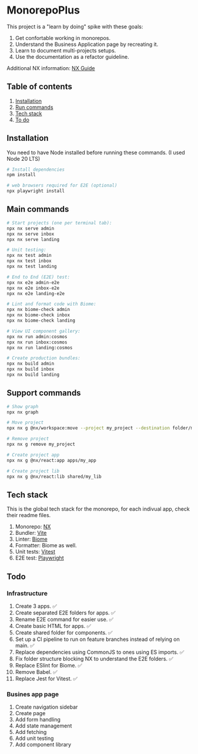 # MonorepoPlus

This project is a "learn by doing" spike with these goals:

1. Get confortable working in monorepos.
1. Understand the Business Application page by recreating it.
1. Learn to document multi-projects setups.
1. Use the documentation as a refactor guideline.

Additional NX information: [NX Guide](NX_GUIDE.md)

## Table of contents

1. [Installation](#installation)
1. [Run commands](#run-commands)
1. [Tech stack](#tech-stack)
1. [To do](#to-do)

## Installation

You need to have Node installed before running these commands. (I used Node 20 LTS)

```sh
# Install dependencies
npm install

# web browsers required for E2E (optional)
npx playwright install
```

## Main commands

```sh
# Start projects (one per terminal tab):
npx nx serve admin
npx nx serve inbox
npx nx serve landing
```

```sh
# Unit testing:
npx nx test admin
npx nx test inbox
npx nx test landing
```

```sh
# End to End (E2E) test:
npx nx e2e admin-e2e
npx nx e2e inbox-e2e
npx nx e2e landing-e2e
```

```sh
# Lint and format code with Biome:
npx nx biome-check admin
npx nx biome-check inbox
npx nx biome-check landing
```

```sh
# View UI component gallery:
npx nx run admin:cosmos
npx nx run inbox:cosmos
npx nx run landing:cosmos
```

```sh
# Create production bundles:
npx nx build admin
npx nx build inbox
npx nx build landing
```

## Support commands

```sh
# Show graph
npx nx graph

# Move project
npx nx g @nx/workspace:move --project my_project --destination folder/my_project

# Remove project
npx nx g remove my_project

# Create project app
npx nx g @nx/react:app apps/my_app

# Create project lib
npx nx g @nx/react:lib shared/my_lib
```

## Tech stack

This is the global tech stack for the monorepo, for each indivual app, check their readme files.

1. Monorepo: [NX](https://nx.dev)
1. Bundler: [Vite](https://vite.dev)
1. Linter: [Biome](https://biomejs.dev)
1. Formatter: Biome as well.
1. Unit tests: [Vitest](https://vitest.dev)
1. E2E test: [Playwright](https://playwright.dev)

## Todo

### Infrastructure

1. Create 3 apps. ✅
1. Create separated E2E folders for apps. ✅
1. Rename E2E command for easier use. ✅
1. Create basic HTML for apps. ✅
1. Create shared folder for components. ✅
1. Set up a CI pipeline to run on feature branches instead of relying on main. ✅
1. Replace dependencies using CommonJS to ones using ES imports. ✅
1. Fix folder structure blocking NX to understand the E2E folders. ✅
1. Replace ESlint for Biome. ✅
1. Remove Babel. ✅
1. Replace Jest for Vitest. ✅

### Busines app page

1. Create navigation sidebar
1. Create page
1. Add form handling
1. Add state management
1. Add fetching
1. Add unit testing
1. Add component library
